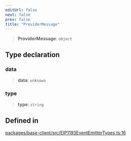 ```yaml
---
editUrl: false
next: false
prev: false
title: "ProviderMessage"
---
```


> **ProviderMessage**: `object`

## Type declaration

### data

> **data**: `unknown`

### type

> **type**: `string`

## Defined in

[packages/base-client/src/EIP1193EventEmitterTypes.ts:16](https://github.com/evmts/tevm-monorepo/blob/main/packages/base-client/src/EIP1193EventEmitterTypes.ts#L16)
